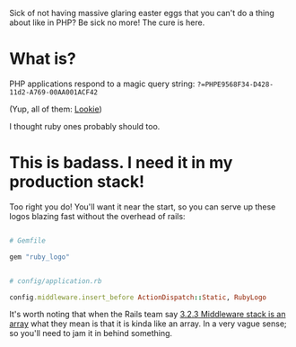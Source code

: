 Sick of not having massive glaring easter eggs that you can't do a thing about like in PHP? Be sick no more! The cure is here.

# What is?

PHP applications respond to a magic query string: `?=PHPE9568F34-D428-11d2-A769-00AA001ACF42`

(Yup, all of them: [Lookie](http://en.wikipedia.org/w/index.php?=PHPE9568F34-D428-11d2-A769-00AA001ACF42))

I thought ruby ones probably should too.

# This is badass. I need it in my production stack!

Too right you do! You'll want it near the start, so you can serve up these logos blazing fast without the overhead of rails:

```ruby

# Gemfile

gem "ruby_logo"

```

```ruby

# config/application.rb

config.middleware.insert_before ActionDispatch::Static, RubyLogo
```

It's worth noting that when the Rails team say [3.2.3 Middleware stack is an array](http://guides.rubyonrails.org/rails_on_rack.html#configuring-middleware-stack) what they mean is that it is kinda like an array. In a very vague sense; so you'll need to jam it in behind something.
